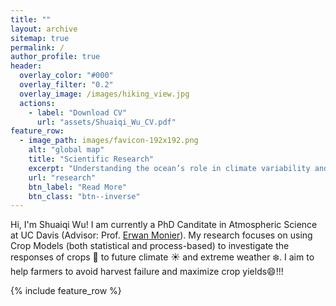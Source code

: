 ```yaml
---
title: ""
layout: archive
sitemap: true
permalink: /
author_profile: true
header:
  overlay_color: "#000"
  overlay_filter: "0.2"
  overlay_image: /images/hiking_view.jpg
  actions:
    - label: "Download CV"
      url: "assets/Shuaiqi_Wu_CV.pdf"
feature_row:
  - image_path: images/favicon-192x192.png
    alt: "global map"
    title: "Scientific Research"
    excerpt: "Understanding the ocean’s role in climate variability and air-sea interaction"
    url: "research"
    btn_label: "Read More"
    btn_class: "btn--inverse"
---
```



Hi, I'm Shuaiqi Wu! I am currently a PhD Canditate in Atmospheric Science at UC Davis (Advisor: Prof. [Erwan Monier](https://lawr.ucdavis.edu/people/faculty/monier-erwan)). My research focuses on using Crop Models (both statistical and process-based) to investigate the responses of crops :corn: to future climate :sunny: and extreme weather :snowflake:. I aim to help farmers to avoid harvest failure and maximize crop yields:smile:!!!
 
{% include feature_row %}
